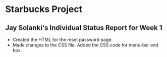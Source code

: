 # Starbucks Project

## Jay Solanki's Individual Status Report for Week 1

* Created the HTML for the reset password page.
* Made changes to the CSS file. Added the CSS code for menu-bar and box.

